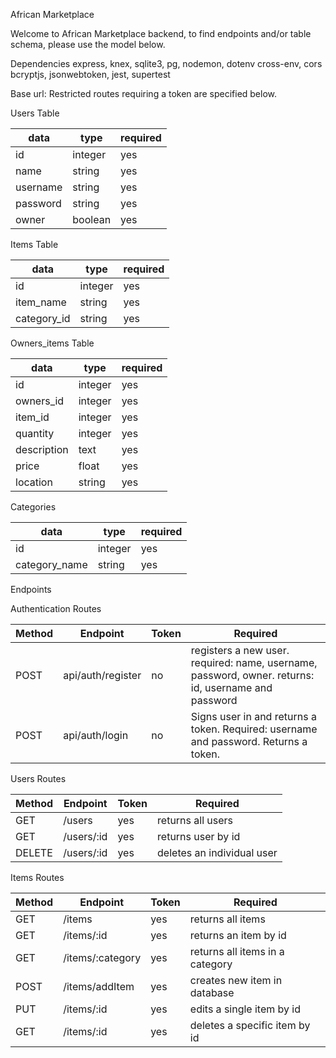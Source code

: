 African Marketplace 

Welcome to African Marketplace backend, to find endpoints and/or table schema, please use the model below.

Dependencies
express, knex, sqlite3, pg, nodemon, dotenv cross-env, cors
bcryptjs, jsonwebtoken, jest, supertest

Base url: 
Restricted routes requiring a token are specified below.


Users Table

| data     | type    | required | 
|----------|---------|----------|
| id       | integer | yes      | 
| name     | string  | yes      | 
| username | string  | yes      |  
| password | string  | yes      |
| owner    | boolean | yes      |


Items Table

| data        | type       | required    | 
|-------------|------------|-------------|
| id          | integer    | yes         | 
| item_name   | string     | yes         | 
| category_id | string     | yes         |  


Owners_items Table 

| data        | type       | required    | 
|-------------|------------|-------------|
| id          | integer    | yes         | 
| owners_id   | integer    | yes         | 
| item_id     | integer    | yes         | 
| quantity    | integer    | yes         | 
| description | text       | yes         | 
| price       | float      | yes         | 
| location    | string     | yes         |  



Categories

| data          | type         | required    | 
|---------------|--------------|-------------|
| id            | integer      | yes         | 
| category_name | string       | yes         | 


Endpoints

Authentication Routes


| Method | Endpoint          | Token | Required                                                                                            |   
|--------|-------------------|-------|-----------------------------------------------------------------------------------------------------|
| POST   | api/auth/register | no    | registers a new user. required: name, username, password, owner. returns: id, username and password |   
| POST   | api/auth/login    | no    | Signs user in and returns a token. Required: username and password. Returns a token.                |   



Users Routes

| Method | Endpoint   | Token | Required                   |  
|--------|------------|-------|----------------------------|
| GET    | /users     | yes   | returns all users          |   
| GET    | /users/:id | yes   | returns user by id         |   
| DELETE | /users/:id | yes   | deletes an individual user |  


Items Routes

| Method | Endpoint         | Token | Required                        |   
|--------|------------------|-------|---------------------------------|
| GET    | /items           | yes   | returns all items               |   
| GET    | /items/:id       | yes   | returns an item by id           |   
| GET    | /items/:category | yes   | returns all items in a category |   
| POST   | /items/addItem   | yes   | creates new item in database    |   
| PUT    | /items/:id       | yes   | edits a single item by id       |   
| GET    | /items/:id       | yes   | deletes a specific item by id   |   

